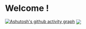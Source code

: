 # Welcome !

[![Ashutosh's github activity graph](https://activity-graph.herokuapp.com/graph?username=jocarrd&theme=react-dark)](https://github.com/ashutosh00710/github-readme-activity-graph)
<a>
  <img align="center" src="https://github-readme-stats.vercel.app/api/top-langs/?username=jocarrd&layout=compact&theme=tokyonight" />
</a>

